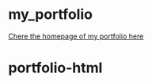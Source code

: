 # my_portfolio

<a href= "https://eshy10.github.io/my_portfolio/">Chere the homepage of my portfolio here</a>

# portfolio-html

